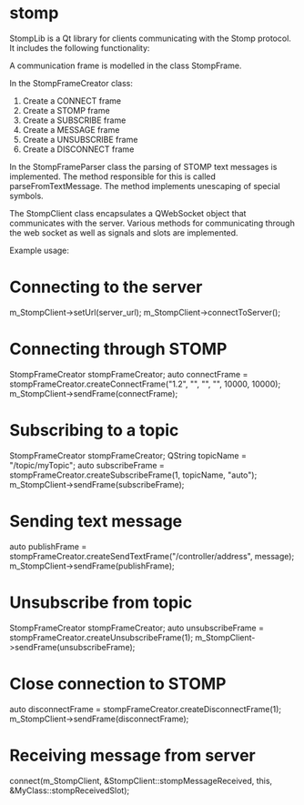 # stomp
StompLib is a Qt library for  clients communicating with the Stomp protocol. It includes the following functionality:

A communication frame is modelled in the class StompFrame.

In the StompFrameCreator class:
  1. Create a CONNECT frame
  2. Create a STOMP frame
  3. Create a SUBSCRIBE frame
  4. Create a MESSAGE frame
  5. Create a UNSUBSCRIBE frame
  6. Create a DISCONNECT frame

In the StompFrameParser class the parsing of STOMP text messages is implemented. The method responsible for this is called parseFromTextMessage. 
The method implements unescaping of special symbols. 

The StompClient class encapsulates a QWebSocket object that communicates with the server. 
Various methods for communicating through the web socket as well as signals and slots are implemented.

Example usage:

# Connecting to the server
m_StompClient->setUrl(server_url); 
m_StompClient->connectToServer(); 

# Connecting through STOMP
StompFrameCreator stompFrameCreator; 
auto connectFrame = stompFrameCreator.createConnectFrame("1.2", "", "", "", 10000, 10000); 
m_StompClient->sendFrame(connectFrame); 

# Subscribing to a topic
StompFrameCreator stompFrameCreator; 
QString topicName = "/topic/myTopic"; 
auto subscribeFrame = stompFrameCreator.createSubscribeFrame(1, topicName, "auto"); 
m_StompClient->sendFrame(subscribeFrame); 

# Sending text message
auto publishFrame = stompFrameCreator.createSendTextFrame("/controller/address", message); 
m_StompClient->sendFrame(publishFrame); 

# Unsubscribe from topic
StompFrameCreator stompFrameCreator; 
auto unsubscribeFrame = stompFrameCreator.createUnsubscribeFrame(1); 
m_StompClient->sendFrame(unsubscribeFrame); 

# Close connection to STOMP
auto disconnectFrame = stompFrameCreator.createDisconnectFrame(1); 
m_StompClient->sendFrame(disconnectFrame); 

# Receiving message from server
connect(m_StompClient, &StompClient::stompMessageReceived, this, &MyClass::stompReceivedSlot); 

